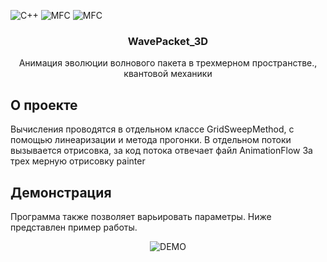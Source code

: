 ![C++](https://img.shields.io/badge/-C++-090909?style=for-the-badge&logo=C%2b%2b&logoColor=6296CC) ![MFC](https://img.shields.io/badge/-MFC-090909?style=for-the-badge) ![MFC](https://img.shields.io/badge/-Window_App-090909?style=for-the-badge)

<h3 align="center">WavePacket_3D</h3>
<p align="center">
Анимация эволюции волнового пакета в трехмерном пространстве., квантовой механики
</p>


## О проекте
Вычисления проводятся в отдельном классе GridSweepMethod, с помощью линеаризации и метода прогонки.
В отдельном потоки вызывается отрисовка, за код потока отвечает файл AnimationFlow
За трех мерную отрисовку painter


## Демонстрация
Программа также позволяет варьировать параметры. Ниже представлен пример работы.

<div align="center">

![DEMO](https://github.com/SkorEgor/picturesgifs-for-readme/blob/RobotControl/WavePacket_3d/demo.gif)
</div>
